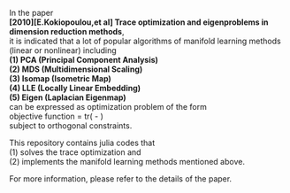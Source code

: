 In the paper <br>
**[2010][E.Kokiopoulou,et al] Trace optimization and eigenproblems in dimension reduction methods**, <br>
it is indicated that a lot of popular algorithms of manifold learning methods (linear or nonlinear) including <br>
**(1) PCA (Principal Component Analysis) <br>
(2) MDS (Multidimensional Scaling) <br>
(3) Isomap (Isometric Map) <br>
(4) LLE (Locally Linear Embedding) <br>
(5) Eigen (Laplacian Eigenmap) <br>**
can be expressed as optimization problem of the form <br>
objective function = tr( - ) <br>
subject to orthogonal constraints.

This repository contains julia codes that <br>
(1) solves the trace optimization and <br>
(2) implements the manifold learning methods mentioned above. 

For more information, please refer to the details of the paper. 
